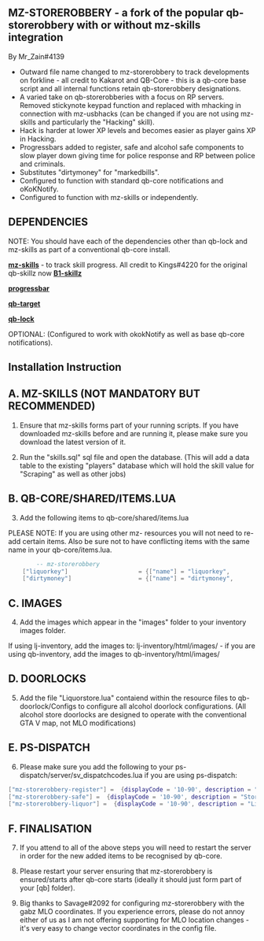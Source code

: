 ## MZ-STOREROBBERY - a fork of the popular qb-storerobbery with or without mz-skills integration

By Mr_Zain#4139

- Outward file name changed to mz-storerobbery to track developments on forkline - all credit to Kakarot and QB-Core - this is a qb-core base script and all internal functions retain qb-storerobbery designations.
- A varied take on qb-storerobberies with a focus on RP servers. Removed stickynote keypad function and replaced with mhacking in connection with mz-usbhacks (can be changed if you are not using mz-skills and particularly the "Hacking" skill).
- Hack is harder at lower XP levels and becomes easier as player gains XP in Hacking.
- Progressbars added to register, safe and alcohol safe components to slow player down giving time for police response and RP between police and criminals.
- Substitutes "dirtymoney" for "markedbills".
- Configured to function with standard qb-core notifications and oKoKNotify.
- Configured to function with mz-skills or independently. 

## DEPENDENCIES

NOTE: You should have each of the dependencies other than qb-lock and mz-skills as part of a conventional qb-core install.

**[mz-skills](https://github.com/MrZainRP/mz-skills)** - to track skill progress. All credit to Kings#4220 for the original qb-skillz now **[B1-skillz](https://github.com/Burn-One-Studios/B1-skillz)**

**[progressbar](https://github.com/qbcore-framework/progressbar)**

**[qb-target](https://github.com/qbcore-framework/qb-target)**

**[qb-lock](https://github.com/Nathan-FiveM/qb-lock)**

OPTIONAL: (Configured to work with okokNotify as well as base qb-core notifications).

## Installation Instruction

## A. MZ-SKILLS (NOT MANDATORY BUT RECOMMENDED)

1. Ensure that mz-skills forms part of your running scripts. If you have downloaded mz-skills before and are running it, please make sure you download the latest version of it. 

2. Run the "skills.sql" sql file and open the database. (This will add a data table to the existing "players" database which will hold the skill value for "Scraping" as well as other jobs)

## B. QB-CORE/SHARED/ITEMS.LUA

3. Add the following items to qb-core/shared/items.lua 

PLEASE NOTE: If you are using other mz- resources you will not need to re-add certain items. Also be sure not to have conflicting items with the same name in your qb-core/items.lua.

```lua
		-- mz-storerobbery
	["liquorkey"] 					 = {["name"] = "liquorkey", 					["label"] = "Liquor Storeroom", 		["weight"] = 200, 		["type"] = "item", 		["image"] = "liquorkey.png", 			["unique"] = false, 		["useable"] = true, 	["shouldClose"] = false,   ["combinable"] = nil,   ["description"] = "A curious key with the label 'Liquor Storeroom'."},
    ["dirtymoney"]                   = {["name"] = "dirtymoney",                    ["label"] = "Dirty Money",              ["weight"] = 0,         ["type"] = "item",      ["image"] = "dirtymoney.png",           ["unique"] = false,		["useable"] = true,     ["shouldClose"] = false,    ["combinable"] = nil,  ["description"] = "The ill-gotten proceeds of criminal activity."},  
```

## C. IMAGES

4. Add the images which appear in the "images" folder to your inventory images folder. 

If using lj-inventory, add the images to: lj-inventory/html/images/ - if you are using qb-inventory, add the images to qb-inventory/html/images/

## D. DOORLOCKS

5. Add the file "Liquorstore.lua" contaiend within the resource files to qb-doorlock/Configs to configure all alcohol doorlock configurations. (All alcohol store doorlocks are designed to operate with the conventional GTA V map, not MLO modifications)

## E. PS-DISPATCH

6. Please make sure you add the following to your ps-dispatch/server/sv_dispatchcodes.lua if you are using ps-dispatch:

```lua
["mz-storerobbery-register"] =  {displayCode = '10-90', description = "Forced Entry: Cash Register", radius = 0, recipientList = {'police'}, blipSprite = 628, blipColour = 1, blipScale = 1.5, blipLength = 2, sound = "Lose_1st", sound2 = "GTAO_FM_Events_Soundset", offset = "false", blipflash = "false"},
["mz-storerobbery-safe"] =  {displayCode = '10-90', description = "Store Robbery In Progress", radius = 0, recipientList = {'police'}, blipSprite = 350, blipColour = 1, blipScale = 1.5, blipLength = 2, sound = "Lose_1st", sound2 = "GTAO_FM_Events_Soundset", offset = "false", blipflash = "false"},
["mz-storerobbery-liquor"] =  {displayCode = '10-90', description = "Liquor Store Robbery", radius = 0, recipientList = {'police'}, blipSprite = 350, blipColour = 1, blipScale = 1.5, blipLength = 2, sound = "Lose_1st", sound2 = "GTAO_FM_Events_Soundset", offset = "false", blipflash = "false"},

```

## F. FINALISATION

7. If you attend to all of the above steps you will need to restart the server in order for the new added items to be recognised by qb-core. 

8. Please restart your server ensuring that mz-storerobbery is ensured/starts after qb-core starts (ideally it should just form part of your [qb] folder).

9. Big thanks to Savage#2092 for configuring mz-storerobbery with the gabz MLO coordinates. If you experience errors, please do not annoy either of us as I am not offering supporting for MLO location changes - it's very easy to change vector coordinates in the config file.
